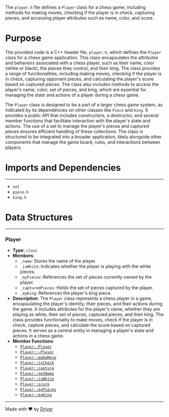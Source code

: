 <!--------------------------------------------------------------------------------->
<!-- IMPORTANT: This file is auto-generated by Driver (https://driver.ai). -------->
<!-- Manual edits may be overwritten on future commits. --------------------------->
<!--------------------------------------------------------------------------------->

The `player.h` file defines a `Player` class for a chess game, including methods for making moves, checking if the player is in check, capturing pieces, and accessing player attributes such as name, color, and score.

# Purpose
The provided code is a C++ header file, `player.h`, which defines the `Player` class for a chess game application. This class encapsulates the attributes and behaviors associated with a chess player, such as their name, color (white or black), the pieces they control, and their king. The class provides a range of functionalities, including making moves, checking if the player is in check, capturing opponent pieces, and calculating the player's score based on captured pieces. The class also includes methods to access the player's name, color, set of pieces, and king, which are essential for managing the state and actions of a player during a chess game.

The `Player` class is designed to be a part of a larger chess game system, as indicated by its dependencies on other classes like `Piece` and `King`. It provides a public API that includes constructors, a destructor, and several member functions that facilitate interaction with the player's state and actions. The use of a set to manage the player's pieces and captured pieces ensures efficient handling of these collections. The class is structured to be integrated into a broader application, likely alongside other components that manage the game board, rules, and interactions between players.
# Imports and Dependencies

---
- `set`
- `piece.h`
- `king.h`


# Data Structures

---
### Player<!-- {{#data_structure:Player}} -->
- **Type**: `class`
- **Members**:
    - `_name`: Stores the name of the player.
    - `_isWhite`: Indicates whether the player is playing with the white pieces.
    - `_myPieces`: References the set of pieces currently owned by the player.
    - `_capturedPieces`: Holds the set of pieces captured by the player.
    - `_myKing`: References the player's king piece.
- **Description**: The `Player` class represents a chess player in a game, encapsulating the player's identity, their pieces, and their actions during the game. It includes attributes for the player's name, whether they are playing as white, their set of pieces, captured pieces, and their king. The class provides functionality to make moves, check if the player is in check, capture pieces, and calculate the score based on captured pieces. It serves as a central entity in managing a player's state and actions in a chess game.
- **Member Functions**:
    - [`Player::Player`](player.cpp.md#PlayerPlayer)
    - [`Player::~Player`](player.cpp.md#PlayerPlayer)
    - [`Player::makeMove`](player.cpp.md#PlayermakeMove)
    - [`Player::inCheck`](player.cpp.md#PlayerinCheck)
    - [`Player::capture`](player.cpp.md#Playercapture)
    - [`Player::getName`](player.cpp.md#PlayergetName)
    - [`Player::isWhite`](player.cpp.md#PlayerisWhite)
    - [`Player::score`](player.cpp.md#Playerscore)
    - [`Player::myPieces`](player.cpp.md#PlayermyPieces)
    - [`Player::myKing`](player.cpp.md#PlayermyKing)



---
Made with ❤️ by [Driver](https://www.driver.ai/)